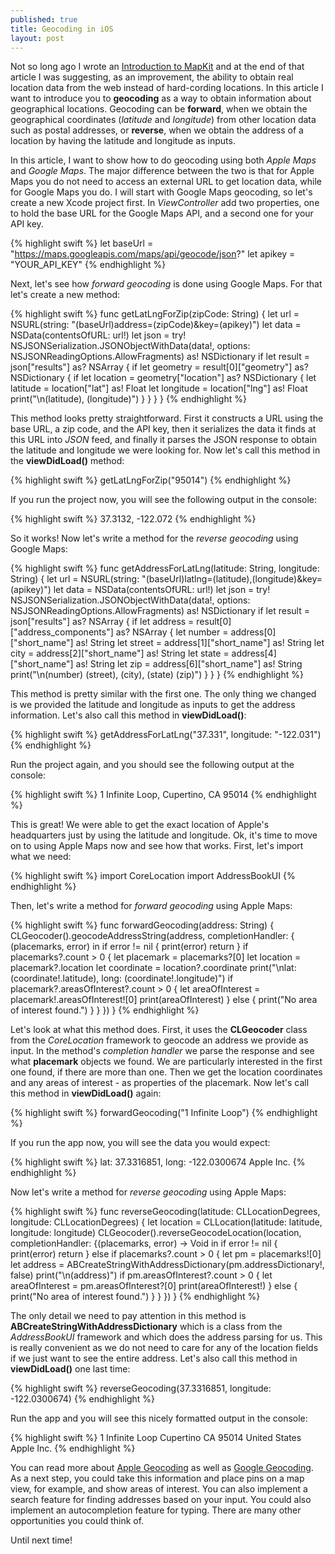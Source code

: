 ```yaml
---
published: true
title: Geocoding in iOS
layout: post
---
```

Not so long ago I wrote an [Introduction to MapKit](http://mhorga.org/2015/08/01/introduction-to-mapkit.html) and at the end of that article I was suggesting, as an improvement, the ability to obtain real location data from the web instead of hard-cording locations. In this article I want to introduce you to __geocoding__ as a way to obtain information about geographical locations. Geocoding can be __forward__, when we obtain the geographical coordinates (_latitude_ and _longitude_) from other location data such as postal addresses, or __reverse__, when we obtain the address of a location by having the latitude and longitude as inputs. 

In this article, I want to show how to do geocoding using both _Apple Maps_ and _Google Maps_. The major difference between the two is that for Apple Maps you do not need to access an external URL to get location data, while for Google Maps you do. I will start with Google Maps geocoding, so let's create a new Xcode project first. In _ViewController_ add two properties, one to hold the base URL for the Google Maps API, and a second one for your API key.

{% highlight swift %}
let baseUrl = "https://maps.googleapis.com/maps/api/geocode/json?"
let apikey = "YOUR_API_KEY"
{% endhighlight %}

Next, let's see how _forward geocoding_ is done using Google Maps. For that let's create a new method:

{% highlight swift %}
func getLatLngForZip(zipCode: String) {
    let url = NSURL(string: "\(baseUrl)address=\(zipCode)&key=\(apikey)")
    let data = NSData(contentsOfURL: url!)
    let json = try! NSJSONSerialization.JSONObjectWithData(data!, options: NSJSONReadingOptions.AllowFragments) as! NSDictionary
    if let result = json["results"] as? NSArray {
        if let geometry = result[0]["geometry"] as? NSDictionary {
            if let location = geometry["location"] as? NSDictionary {
                let latitude = location["lat"] as! Float
                let longitude = location["lng"] as! Float
                print("\n\(latitude), \(longitude)")
            }
        }
    }
}
{% endhighlight %}

This method looks pretty straightforward. First it constructs a URL using the base URL, a zip code, and the API key, then it serializes the data it finds at this URL into _JSON_ feed, and finally it parses the JSON response to obtain the latitude and longitude we were looking for. Now let's call this method in the __viewDidLoad()__ method:

{% highlight swift %}
getLatLngForZip("95014")
{% endhighlight %}

If you run the project now, you will see the following output in the console:

{% highlight swift %}
37.3132, -122.072
{% endhighlight %}

So it works! Now let's write a method for the _reverse geocoding_ using Google Maps:

{% highlight swift %}
func getAddressForLatLng(latitude: String, longitude: String) {
    let url = NSURL(string: "\(baseUrl)latlng=\(latitude),\(longitude)&key=\(apikey)")
    let data = NSData(contentsOfURL: url!)
    let json = try! NSJSONSerialization.JSONObjectWithData(data!, options: NSJSONReadingOptions.AllowFragments) as! NSDictionary
    if let result = json["results"] as? NSArray {
        if let address = result[0]["address_components"] as? NSArray {
            let number = address[0]["short_name"] as! String
            let street = address[1]["short_name"] as! String
            let city = address[2]["short_name"] as! String
            let state = address[4]["short_name"] as! String
            let zip = address[6]["short_name"] as! String
            print("\n\(number) \(street), \(city), \(state) \(zip)")
        }
    }
}
{% endhighlight %}

This method is pretty similar with the first one. The only thing we changed is we provided the latitude and longitude as inputs to get the address information. Let's also call this method in __viewDidLoad()__:

{% highlight swift %}
getAddressForLatLng("37.331", longitude: "-122.031")
{% endhighlight %}

Run the project again, and you should see the following output at the console:

{% highlight swift %}
1 Infinite Loop, Cupertino, CA 95014
{% endhighlight %}

This is great! We were able to get the exact location of Apple's headquarters just by using the latitude and longitude. Ok, it's time to move on to using Apple Maps now and see how that works. First, let's import what we need:

{% highlight swift %}
import CoreLocation
import AddressBookUI
{% endhighlight %}

Then, let's write a method for _forward geocoding_ using Apple Maps:

{% highlight swift %}
func forwardGeocoding(address: String) {
    CLGeocoder().geocodeAddressString(address, completionHandler: { (placemarks, error) in
        if error != nil {
            print(error)
            return
        }
        if placemarks?.count > 0 {
            let placemark = placemarks?[0]
            let location = placemark?.location
            let coordinate = location?.coordinate
            print("\nlat: \(coordinate!.latitude), long: \(coordinate!.longitude)")
            if placemark?.areasOfInterest?.count > 0 {
                let areaOfInterest = placemark!.areasOfInterest![0]
                print(areaOfInterest)
            } else {
                print("No area of interest found.")
            }
        }
    })
}
{% endhighlight %}

Let's look at what this method does. First, it uses the __CLGeocoder__ class from the _CoreLocation_ framework to geocode an address we provide as input. In the method's _completion handler_ we parse the response and see what __placemark__ objects we found. We are particularly interested in the first one found, if there are more than one. Then we get the location coordinates and any areas of interest - as properties of the placemark. Now let's call this method in __viewDidLoad()__ again:

{% highlight swift %}
forwardGeocoding("1 Infinite Loop")
{% endhighlight %}

If you run the app now, you will see the data you would expect:

{% highlight swift %}
lat: 37.3316851, long: -122.0300674
Apple Inc.
{% endhighlight %}

Now let's write a method for _reverse geocoding_ using Apple Maps:

{% highlight swift %}
func reverseGeocoding(latitude: CLLocationDegrees, longitude: CLLocationDegrees) {
    let location = CLLocation(latitude: latitude, longitude: longitude)
    CLGeocoder().reverseGeocodeLocation(location, completionHandler: {(placemarks, error) -> Void in
        if error != nil {
            print(error)
            return
        }
        else if placemarks?.count > 0 {
            let pm = placemarks![0]
            let address = ABCreateStringWithAddressDictionary(pm.addressDictionary!, false)
            print("\n\(address)")
            if pm.areasOfInterest?.count > 0 {
                let areaOfInterest = pm.areasOfInterest?[0]
                print(areaOfInterest!)
            } else {
                print("No area of interest found.")
            }
        }
    })
}
{% endhighlight %}

The only detail we need to pay attention in this method is  __ABCreateStringWithAddressDictionary__ which is a class from the _AddressBookUI_ framework and which does the address parsing for us. This is really convenient as we do not need to care for any of the location fields if we just want to see the entire address. Let's also call this method in __viewDidLoad()__ one last time:

{% highlight swift %}
reverseGeocoding(37.3316851, longitude: -122.0300674)
{% endhighlight %}

Run the app and you will see this nicely formatted output in the console:

{% highlight swift %}
1 Infinite Loop
Cupertino‎ CA‎ 95014
United States
Apple Inc.
{% endhighlight %}

You can read more about [Apple Geocoding](https://developer.apple.com/library/ios/documentation/UserExperience/Conceptual/LocationAwarenessPG/UsingGeocoders/UsingGeocoders.html) as well as [Google Geocoding](https://developers.google.com/maps/documentation/geocoding/intro). As a next step, you could take this information and place pins on a map view, for example, and show areas of interest. You can also implement a search feature for finding addresses based on your input. You could also implement an autocompletion feature for typing. There are many other opportunities you could think of.

Until next time!
